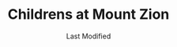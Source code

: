 ---
layout: location-page
date: Last Modified
description: "Local COVID-19 testing is available at Childrens at Mount Zion in Morrow, Georgia, USA."
permalink: "locations/georgia/morrow/childrens-at-mount-zion/"
tags:
  - locations
  - georgia
title: Childrens at Mount Zion
uniqueName: childrens-at-mount-zion
state: Georgia
stateAbbr: GA
hood: "Morrow"
address: "2201 Mt Zion Pkwy"
city: "Morrow"
zip: "30260"
zipsNearby: "31004 31016 31024 31026 31029 31032 31033 31038 31046 31816 31064 31066 31822 31823 31085 31826 31086 31830 31836 31097 36263 36269 36273 30101 30102 30004 30005 30009 30022 30023 30104 30601 30602 30603 30604 30605 30606 30607 30608 30609 30612 30301 30302 30303 30304 30305 30306 30307 30308 30309 30310 30311 30312 30313 30314 30315 30316 30317 30318 30319 30320 30321 30322 30324 30325 30326 30327 30328 30329 30330 30331 30332 30333 30334 30336 30337 30338 30339 30340 30341 30342 30343 30344 30345 30346 30348 30349 30350 30353 30354 30355 30356 30357 30358 30359 30360 30361 30362 30363 30364 30366 30368 30369 30370 30371 30374 30375 30377 30378 30380 30384 30385 30388 30392 30394 30396 30398 31106 31107 31119 31126 31131 31136 31139 31141 31145 31146 31150 31156 31192 31193 31195 31196 39901 30011 30106 30168 30002 30107 30204 30620 30621 30622 30623 30108 30109 30517 30110 30205 30113 30625 30515 30518 30519 30114 30115 30169 30112 30116 30117 30118 30119 30120 30121 30123 30125 30111 30021 30206 30288 30012 30013 30094 30014 30015 30016 30028 30040 30041 30019 30132 30157 30534 30030 30031 30032 30033 30034 30035 30036 30037 30133 30134 30135 30154 30026 30029 30095 30096 30097 30098 30099 30294 30137 30212 30213 30638 30214 30215 30269 30270 31169 30140 30216 30542 30297 30298 30217 30219 30501 30503 30504 30506 30507 30218 30641 30220 30017 30222 30223 30224 30228 30229 30645 30141 30230 30142 30548 30233 30143 30549 30234 30018 30236 30237 30238 30144 30152 30156 30160 31144 30145 30240 30241 30261 30042 30043 30044 30045 30046 30049 30146 30047 30048 30122 30038 30058 30248 30052 30250 30251 30252 30253 30126 30650 30055 30148 30006 30007 30008 30060 30061 30062 30063 30064 30065 30066 30067 30068 30069 30090 30256 30257 30258 30655 30656 30259 30260 30287 30150 30151 30056 30263 30264 30265 30271 30003 30010 30071 30091 30092 30093 30502 30566 30266 30054 30268 30567 30072 30070 30127 30074 30272 30273 30274 30296 30153 30170 30075 30076 30077 30663 30171 30275 30079 30276 30277 30173 30080 30081 30082 30039 30078 30025 30666 30281 30083 30086 30087 30088 30284 30024 30176 30575 30177 30178 30179 30285 30286 30084 30085 30289 30290 30291 30180 30182 30183 30677 30184 30185 30292 30680 30187 30293 30188 30189 30295 30073 30347 30376 30379 30386 30387 30389 30390 30399 31120 31191 31197 31198 31199" 
mapUrl: "http://maps.apple.com/?q=Childrens+at+Mount+Zion&address=2201+Mt+Zion+Pkwy,Morrow,Georgia,30260"
locationType: Drive-thru
phone: "678-479-2223"
website: "https://dph.georgia.gov/locations/childrens-mount-zion"
onlineBooking: undefined
closed: undefined
closedUpdate: May 25th, 2020
notes: "By appointment only."
days: Weekdays
hours: 8:30AM-5PM
ctaMessage: Learn more
ctaUrl: "https://dph.georgia.gov/locations/childrens-mount-zion"
---